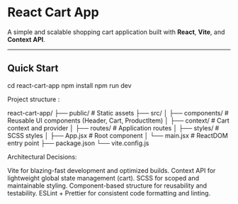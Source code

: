 # React Cart App

A simple and scalable shopping cart application built with **React**, **Vite**, and **Context API**.

---

## Quick Start

cd react-cart-app
npm install
npm run dev


Project structure :

react-cart-app/
├── public/              # Static assets
├── src/
│   ├── components/      # Reusable UI components (Header, Cart, ProductItem)
│   ├── context/         # Cart context and provider
│   ├── routes/          # Application routes
│   ├── styles/          # SCSS styles
│   ├── App.jsx          # Root component
│   └── main.jsx         # ReactDOM entry point
├── package.json
└── vite.config.js

Architectural Decisions:

Vite for blazing-fast development and optimized builds.
Context API for lightweight global state management (cart).
SCSS for scoped and maintainable styling.
Component-based structure for reusability and testability.
ESLint + Prettier for consistent code formatting and linting.